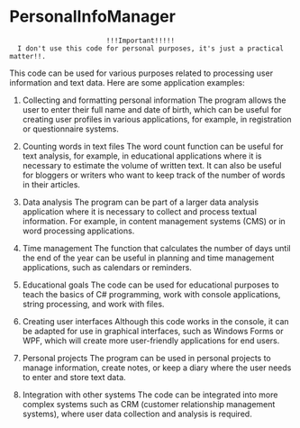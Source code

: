 # PersonalInfoManager
                            !!!Important!!!!!
      I don't use this code for personal purposes, it's just a practical matter!!.
                                   
This code can be used for various purposes related to processing user information and text data. Here are some application examples:

1. Collecting and formatting personal information
The program allows the user to enter their full name and date of birth, which can be useful for creating user profiles in various applications, for example, in registration or questionnaire systems.

2. Counting words in text files
The word count function can be useful for text analysis, for example, in educational applications where it is necessary to estimate the volume of written text. It can also be useful for bloggers or writers who want to keep track of the number of words in their articles.

3. Data analysis
The program can be part of a larger data analysis application where it is necessary to collect and process textual information. For example, in content management systems (CMS) or in word processing applications.

4. Time management
The function that calculates the number of days until the end of the year can be useful in planning and time management applications, such as calendars or reminders.
5. Educational goals
The code can be used for educational purposes to teach the basics of C# programming, work with console applications, string processing, and work with files.

6. Creating user interfaces
Although this code works in the console, it can be adapted for use in graphical interfaces, such as Windows Forms or WPF, which will create more user-friendly applications for end users.

7. Personal projects
The program can be used in personal projects to manage information, create notes, or keep a diary where the user needs to enter and store text data.
8. Integration with other systems
The code can be integrated into more complex systems such as CRM (customer relationship management systems), where user data collection and analysis is required.
